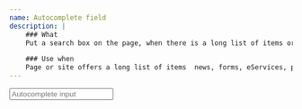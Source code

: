 ```yaml
---
name: Autocomplete field
description: |
    ### What
    Put a search box on the page, when there is a long list of items or categories to be browsed. As the user types into the search box, anticipate the possible answers and show a selectable list.

    ### Use when
    Page or site offers a long list of items ­ news, forms, eServices, passes and so on. User types something predictable and searches in a fixed dataset.
---
```

<div class="form-control">
    <input type="text" placeholder="Autocomplete input" class="text-input js-autocomplete" /><em class="fa fa-search fa-lg"></em>
</div>